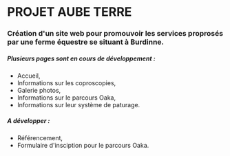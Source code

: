 # PROJET AUBE TERRE

### Création d'un site web pour promouvoir les services proprosés par une ferme équestre se situant à Burdinne.

##### Plusieurs pages sont en cours de développement :
* Accueil,
* Informations sur les coproscopies,
* Galerie photos,
* Informations sur le parcours Oaka,
* Informations sur leur système de paturage.

##### A développer :
* Référencement,
* Formulaire d'insciption pour le parcours Oaka.
